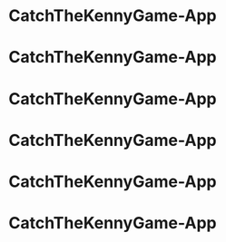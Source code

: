 # CatchTheKennyGame-App
# CatchTheKennyGame-App
# CatchTheKennyGame-App
# CatchTheKennyGame-App
# CatchTheKennyGame-App
# CatchTheKennyGame-App
